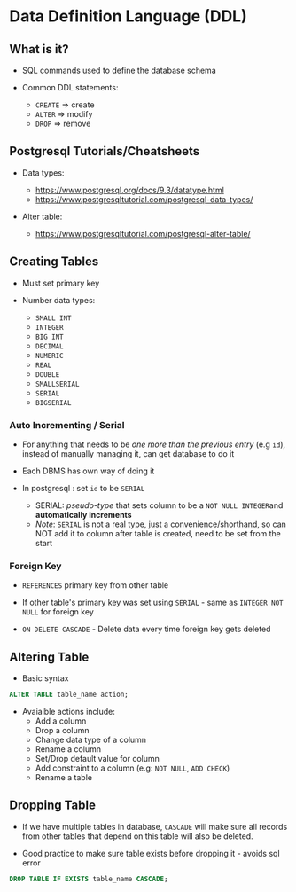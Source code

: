 # Data Definition Language (DDL)

## What is it?
* SQL commands used to define the database schema

* Common DDL statements:
  * `CREATE` => create
  * `ALTER`  => modify
  * `DROP`   => remove

## Postgresql Tutorials/Cheatsheets
* Data types:
  * https://www.postgresql.org/docs/9.3/datatype.html
  * https://www.postgresqltutorial.com/postgresql-data-types/

* Alter table: 
  * https://www.postgresqltutorial.com/postgresql-alter-table/ 

## Creating Tables
* Must set primary key

* Number data types:
  * `SMALL INT`
  * `INTEGER`
  * `BIG INT`
  * `DECIMAL`
  * `NUMERIC`
  * `REAL`
  * `DOUBLE`
  * `SMALLSERIAL`
  * `SERIAL`
  * `BIGSERIAL`

### Auto Incrementing / Serial
* For anything that needs to be *one more than the previous entry* (e.g `id`), instead of manually managing it, can get database to do it

* Each DBMS has own way of doing it

* In postgresql : set `id` to be `SERIAL`
  * SERIAL: *pseudo-type* that sets column to be a `NOT NULL INTEGER`and **automatically increments**
  * *Note*: `SERIAL` is not a real type, just a convenience/shorthand, so can NOT add it to column after table is created, need to be set from the start

### Foreign Key
* `REFERENCES` primary key from other table

* If other table's primary key was set using `SERIAL` - same as `INTEGER NOT NULL` for foreign key

* `ON DELETE CASCADE` - Delete data every time foreign key gets deleted

## Altering Table
* Basic syntax

```sql
ALTER TABLE table_name action;
```

* Avaialble actions include:
  * Add a column
  * Drop a column
  * Change data type of a column
  * Rename a column
  * Set/Drop default value for column
  * Add constraint to a column (e.g: `NOT NULL`, `ADD CHECK`)
  * Rename a table

## Dropping Table
* If we have multiple tables in database, `CASCADE` will make sure all records from other tables that depend on this table will also be deleted.

* Good practice to make sure table exists before dropping it - avoids sql error

```sql
DROP TABLE IF EXISTS table_name CASCADE;
```